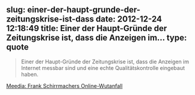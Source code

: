 slug: einer-der-haupt-grunde-der-zeitungskrise-ist-dass
date: 2012-12-24 12:18:49
title: Einer der Haupt-Gründe der Zeitungskrise ist, dass die Anzeigen im...
type: quote
---

> Einer der Haupt-Gründe der Zeitungskrise ist, dass die Anzeigen im Internet messbar sind und eine echte Qualitätskontrolle eingebaut haben.

[Meedia: Frank Schirrmachers Online-Wutanfall](http://meedia.de/internet/frank-schirrmachers-online-wutanfall/2012/11/26.html)
